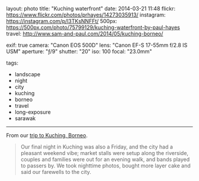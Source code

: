 layout: photo
title: "Kuching waterfront"
date: 2014-03-21 11:48
flickr: https://www.flickr.com/photos/prhayes/14273035913/
instagram: https://instagram.com/p/l3TKsNNFFt/
500px: https://500px.com/photo/75799129/kuching-waterfront-by-paul-hayes
travel: http://www.sam-and-paul.com/2014/05/kuching-borneo/

exif: true
camera: "Canon EOS 500D"
lens: "Canon EF-S 17-55mm f/2.8 IS USM"
aperture: "ƒ/9"
shutter: "20"
iso: 100
focal: "23.0mm"

tags:
  - landscape
  - night
  - city
  - kuching
  - borneo
  - travel
  - long-exposure
  - sarawak
---

From our [trip to Kuching, Borneo](http://www.sam-and-paul.com/2014/05/kuching-borneo/).

> Our final night in Kuching was also a Friday, and the city had a pleasant weekend vibe; market stalls were setup along the riverside, couples and families were out for an evening walk, and bands played to passers by. We took nighttime photos, bought more layer cake and said our farewells to the city.
